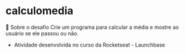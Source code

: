 # calculomedia

🚀 Sobre o desafio
Crie um programa para calcular a média e mostre ao usuário se ele passou ou não.

- Atividade desenvolvida no curso da Rocketseat - Launchbase
